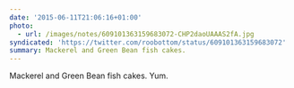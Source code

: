 ```yaml
---
date: '2015-06-11T21:06:16+01:00'
photo:
  - url: /images/notes/609101363159683072-CHP2daoUAAAS2fA.jpg
syndicated: 'https://twitter.com/roobottom/status/609101363159683072'
summary: Mackerel and Green Bean fish cakes.
---
```

Mackerel and Green Bean fish cakes. Yum. 
